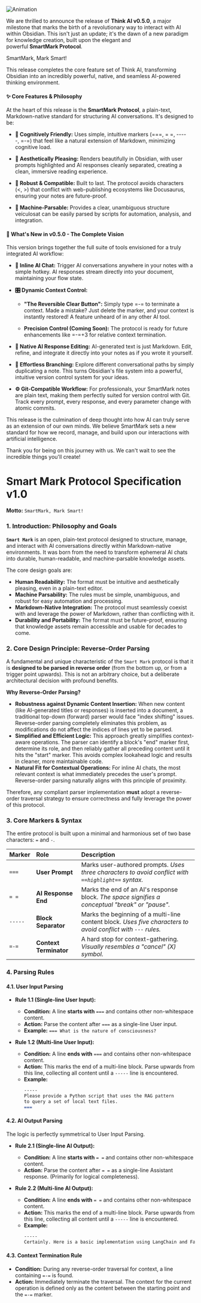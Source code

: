 ![Animation](images/readme.gif)

We are thrilled to announce the release of **Think AI v0.5.0**, a major milestone that marks the birth of a revolutionary way to interact with AI within Obsidian. This isn't just an update; it's the dawn of a new paradigm for knowledge creation, built upon the elegant and powerful **SmartMark Protocol**.

SmartMark, Mark Smart!

This release completes the core feature set of Think AI, transforming Obsidian into an incredibly powerful, native, and seamless AI-powered thinking environment.

#### ✨ **Core Features & Philosophy**

At the heart of this release is the **SmartMark Protocol**, a plain-text, Markdown-native standard for structuring AI conversations. It's designed to be:

- **🧠 Cognitively Friendly:** Uses simple, intuitive markers (===, = =, -----, =-=) that feel like a natural extension of Markdown, minimizing cognitive load.
    
- **🎨 Aesthetically Pleasing:** Renders beautifully in Obsidian, with user prompts highlighted and AI responses cleanly separated, creating a clean, immersive reading experience.
    
- **🔧 Robust & Compatible:** Built to last. The protocol avoids characters (<, >) that conflict with web-publishing ecosystems like Docusaurus, ensuring your notes are future-proof.
    
- **🤖 Machine-Parsable:** Provides a clear, unambiguous structure veículosat can be easily parsed by scripts for automation, analysis, and integration.
    

#### 🎉 **What's New in v0.5.0 - The Complete Vision**

This version brings together the full suite of tools envisioned for a truly integrated AI workflow:

- **🚀 Inline AI Chat:** Trigger AI conversations anywhere in your notes with a simple hotkey. AI responses stream directly into your document, maintaining your flow state.
    
- **🎛️ Dynamic Context Control:**
    
    - **"The Reversible Clear Button":** Simply type =-= to terminate a context. Made a mistake? Just delete the marker, and your context is instantly restored! A feature unheard of in any other AI tool.
        
    - **Precision Control (Coming Soon):** The protocol is ready for future enhancements like =-=+3 for relative context termination.
        
- **📝 Native AI Response Editing:** AI-generated text is just Markdown. Edit, refine, and integrate it directly into your notes as if you wrote it yourself.
    
- **🌿 Effortless Branching:** Explore different conversational paths by simply duplicating a note. This turns Obsidian's file system into a powerful, intuitive version control system for your ideas.
    
- **⚙️ Git-Compatible Workflow:** For professionals, your SmartMark notes are plain text, making them perfectly suited for version control with Git. Track every prompt, every response, and every parameter change with atomic commits.
    

This release is the culmination of deep thought into how AI can truly serve as an extension of our own minds. We believe SmartMark sets a new standard for how we record, manage, and build upon our interactions with artificial intelligence.

Thank you for being on this journey with us. We can't wait to see the incredible things you'll create!














# Smart Mark Protocol Specification v1.0

**Motto:** `SmartMark, Mark Smart!`

### 1. Introduction: Philosophy and Goals

**`Smart Mark`** is an open, plain-text protocol designed to structure, manage, and interact with AI conversations directly within Markdown-native environments. It was born from the need to transform ephemeral AI chats into durable, human-readable, and machine-parsable knowledge assets.

The core design goals are:
*   **Human Readability:** The format must be intuitive and aesthetically pleasing, even in a plain-text editor.
*   **Machine Parsability:** The rules must be simple, unambiguous, and robust for easy automation and processing.
*   **Markdown-Native Integration:** The protocol must seamlessly coexist with and leverage the power of Markdown, rather than conflicting with it.
*   **Durability and Portability:** The format must be future-proof, ensuring that knowledge assets remain accessible and usable for decades to come.

### 2. Core Design Principle: Reverse-Order Parsing

A fundamental and unique characteristic of the `Smart Mark` protocol is that it is **designed to be parsed in reverse order** (from the bottom up, or from a trigger point upwards). This is not an arbitrary choice, but a deliberate architectural decision with profound benefits.

**Why Reverse-Order Parsing?**

*   **Robustness against Dynamic Content Insertion:** When new content (like AI-generated titles or responses) is inserted into a document, a traditional top-down (forward) parser would face "index shifting" issues. Reverse-order parsing completely eliminates this problem, as modifications do not affect the indices of lines yet to be parsed.
*   **Simplified and Efficient Logic:** This approach greatly simplifies context-aware operations. The parser can identify a block's "end" marker first, determine its role, and then reliably gather all preceding content until it hits the "start" marker. This avoids complex lookahead logic and results in cleaner, more maintainable code.
*   **Natural Fit for Contextual Operations:** For inline AI chats, the most relevant context is what immediately precedes the user's prompt. Reverse-order parsing naturally aligns with this principle of proximity.

Therefore, any compliant parser implementation **must** adopt a reverse-order traversal strategy to ensure correctness and fully leverage the power of this protocol.

### 3. Core Markers & Syntax

The entire protocol is built upon a minimal and harmonious set of two base characters: `=` and `-`.

| Marker  | Role                 | Description                                                                                             |
| :------ | :------------------- | :------------------------------------------------------------------------------------------------------ |
| `===`   | **User Prompt**      | Marks user-authored prompts. *Uses three characters to avoid conflict with `==highlight==` syntax.*         |
| `= =`   | **AI Response End**  | Marks the end of an AI's response block. *The space signifies a conceptual "break" or "pause".*           |
| `-----` | **Block Separator**  | Marks the beginning of a multi-line content block. *Uses five characters to avoid conflict with `---` rules.* |
| `=-=`   | **Context Terminator**| A hard stop for context-gathering. *Visually resembles a "cancel" (X) symbol.*                             |

### 4. Parsing Rules

#### 4.1. User Input Parsing

*   **Rule 1.1 (Single-line User Input):**
    *   **Condition:** A line **starts with** `===` and contains other non-whitespace content.
    *   **Action:** Parse the content after `===` as a single-line User input.
    *   **Example:** `=== What is the nature of consciousness?`

*   **Rule 1.2 (Multi-line User Input):**
    *   **Condition:** A line **ends with** `===` and contains other non-whitespace content.
    *   **Action:** This marks the end of a multi-line block. Parse upwards from this line, collecting all content until a `-----` line is encountered.
    *   **Example:**
        ```markdown
        -----
        Please provide a Python script that uses the RAG pattern
        to query a set of local text files.
        ===
        ```

#### 4.2. AI Output Parsing

The logic is perfectly symmetrical to User Input Parsing.

*   **Rule 2.1 (Single-line AI Output):**
    *   **Condition:** A line **starts with** `= =` and contains other non-whitespace content.
    *   **Action:** Parse the content after `= =` as a single-line Assistant response. (Primarily for logical completeness).

*   **Rule 2.2 (Multi-line AI Output):**
    *   **Condition:** A line **ends with** `= =` and contains other non-whitespace content.
    *   **Action:** This marks the end of a multi-line block. Parse upwards from this line, collecting all content until a `-----` line is encountered.
    *   **Example:**
        ```markdown
        -----
        Certainly. Here is a basic implementation using LangChain and Faiss.= =
        ```

#### 4.3. Context Termination Rule

*   **Condition:** During any reverse-order traversal for context, a line containing `=-=` is found.
*   **Action:** Immediately terminate the traversal. The context for the current operation is defined only as the content between the starting point and the `=-=` marker.
